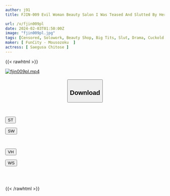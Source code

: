 ```yaml
---
author: j91
title: FJIN-009 Evil Woman Beauty Salon I Was Teased And Slutted By Her J-cup Big Breasts, Squeezed Out, And Emasculated, So I Can't Live Without Her... The Temptation Of Big Breasts That Ruins Me... Chitose Yuuki

url: /v/fjin009pl
date: 2024-02-03T01:50:00Z
image: "fjin009pl.jpg"
tags: [Censored, Solowork, Beauty Shop, Big Tits, Slut, Drama, Cuckold	]
maker: [ FunCity - Mousozoku  ]
actress: [ Saegusa Chitose ]
---
```



{{< rawhtml >}}

<div class="video" data-videoid="qMaYy7exxpFz9vr">
    <a href="javascript:;">
        <img src="/v/fjin009pl/fjin009pl.jpg" width="WIDTH" height="HEIGHT" alt="fjin009pl.mp4" loading="lazy">
    </a>
</div>

<script type="text/javascript" src="https://j91.asia/asset/on-demand-st.js"></script>

<br>
  <link rel="stylesheet" href="https://j91.asia/asset/bs5.css">
  
  <center>
  <button class="btn btn-primary" type="button" data-bs-toggle="collapse" data-bs-target=".multi-collapse" aria-expanded="false" aria-controls="multiCollapseExample1 multiCollapseExample2"><h2>Download</h2></button></center>
</p>
<div class="row">
  <div class="col">
    <div class="collapse multi-collapse" id="multiCollapseExample1">
      <div class="card card-body">
	      	      <br>
<div class="buttons">  
<p><a href="https://streamtape.to/v/qMaYy7exxpFz9vr" target="_blank"><button class="btn-hover color-3"><i class="fa fa-download"></i> ST</button></a></p>
<p><a href="https://flaswish.com/hf55ejy2hj03" target="_blank"><button class="btn-hover color-2"><i class="fa fa-download"></i> SW</button></a></p></div>
    </div>
  </div>
</div>
  <div class="col">
    <div class="collapse multi-collapse" id="multiCollapseExample2">
      <div class="card card-body">
	      <br>
<div class="buttons">
<p><a href="javascript:;" target="_blank"><button class="btn-hover color-9"><i class="fa fa-download"></i> VH</button></a></p>
<p><a href="javascript:;" target="_blank"><button class="btn-hover color-8"><i class="fa fa-download"></i> WS</button></a></p></div>
<br><br>
      </div>
    </div>
  </div>
</div>

{{< /rawhtml >}}